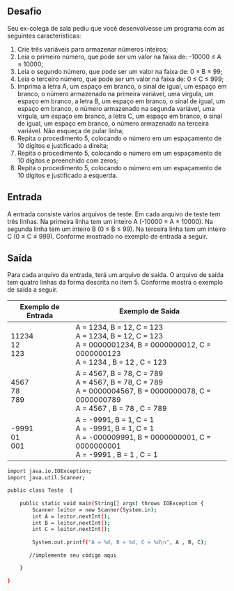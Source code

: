 ## Desafio

Seu ex-colega de sala pediu que você desenvolvesse um programa com as seguintes características:

1. Crie três variáveis para armazenar números inteiros;
2. Leia o primeiro número, que pode ser um valor na faixa de: -10000 ≤ A ≤ 10000;
3. Leia o segundo número, que pode ser um valor na faixa de: 0 ≤ B ≤ 99;
4. Leia o terceiro número, que pode ser um valor na faixa de: 0 ≤ C ≤ 999;
5. Imprima a letra A, um espaço em branco, o sinal de igual, um espaço em branco, o número armazenado na primeira variável, uma virgula, um espaço em branco, a letra B, um espaço em branco, o sinal de igual, um espaço em branco, o número armazenado na segunda variável, uma virgula, um espaço em branco, a letra C, um espaço em branco, o sinal de igual, um espaço em branco, o número armazenado na terceira variável. Não esqueça de pular linha;
6. Repita o procedimento 5, colocando o número em um espaçamento de 10 dígitos e justificado a direita;
7. Repita o procedimento 5, colocando o número em um espaçamento de 10 dígitos e preenchido com zeros;
8. Repita o procedimento 5, colocando o número em um espaçamento de 10 dígitos e justificado a esquerda.

## Entrada

A entrada consiste vários arquivos de teste. Em cada arquivo de teste tem três linhas. Na primeira linha tem um inteiro A (-10000 ≤ A ≤ 10000). Na segunda linha tem um inteiro B (0 ≤ B ≤ 99). Na terceira linha tem um inteiro C (0 ≤ C ≤ 999). Conforme mostrado no exemplo de entrada a seguir.

## Saída

Para cada arquivo da entrada, terá um arquivo de saída. O arquivo de saída tem quatro linhas da forma descrita no item 5. Conforme mostra o exemplo de saída a seguir.

| Exemplo de Entrada | Exemplo de Saída|
| ---|--- |
| 11234<br />12<br />123 | A = 1234, B = 12, C = 123<br />A =       1234, B =         12, C =        123<br />A = 0000001234, B = 0000000012, C = 0000000123<br />A = 1234      , B = 12        , C = 123        |
| 4567<br />78<br />789 | A = 4567, B = 78, C = 789<br />A =       4567, B =         78, C =        789<br />A = 0000004567, B = 0000000078, C = 0000000789<br />A = 4567      , B = 78        , C = 789        |
| -9991<br />01<br />001 | A = -9991, B = 1, C = 1<br />A =      -9991, B =          1, C =          1<br />A = -000009991, B = 0000000001, C = 0000000001<br />A = -9991     , B = 1         , C = 1    |


```bash
import java.io.IOException;
import java.util.Scanner;

public class Teste  {
	
    public static void main(String[] args) throws IOException {
        Scanner leitor = new Scanner(System.in);
        int A = leitor.nextInt();
        int B = leitor.nextInt();
        int C = leitor.nextInt();
        
        System.out.printf("A = %d, B = %d, C = %d\n", A , B, C);
     
       //implemente seu código aqui

    }
	
}
```

